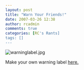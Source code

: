 ```yaml
---
layout: post
title: "Warn Your Friends!"
date: 2007-03-26 12:38
author: rcadmin
comments: true
categories: [RC's Rants]
tags: []
---
```

<img alt="warninglabel.jpg" id="image1075" src="http://bitsmack.com/wp/wp-content/uploads/2007/03/warninglabel.jpg" />

Make your own warning label <a target="_blank" title="here." href="http://www.warninglabelgenerator.com/">here.</a>
